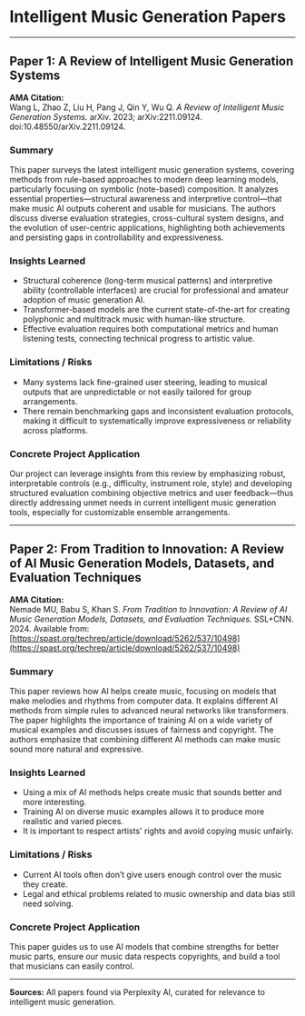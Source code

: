 # Intelligent Music Generation Papers

---

## Paper 1: A Review of Intelligent Music Generation Systems

**AMA Citation:**  
Wang L, Zhao Z, Liu H, Pang J, Qin Y, Wu Q. *A Review of Intelligent Music Generation Systems.* arXiv. 2023; arXiv:2211.09124. doi:10.48550/arXiv.2211.09124.

### Summary
This paper surveys the latest intelligent music generation systems, covering methods from rule-based approaches to modern deep learning models, particularly focusing on symbolic (note-based) composition. It analyzes essential properties—structural awareness and interpretive control—that make music AI outputs coherent and usable for musicians. The authors discuss diverse evaluation strategies, cross-cultural system designs, and the evolution of user-centric applications, highlighting both achievements and persisting gaps in controllability and expressiveness.

### Insights Learned
- Structural coherence (long-term musical patterns) and interpretive ability (controllable interfaces) are crucial for professional and amateur adoption of music generation AI.  
- Transformer-based models are the current state-of-the-art for creating polyphonic and multitrack music with human-like structure.  
- Effective evaluation requires both computational metrics and human listening tests, connecting technical progress to artistic value.  

### Limitations / Risks
- Many systems lack fine-grained user steering, leading to musical outputs that are unpredictable or not easily tailored for group arrangements.  
- There remain benchmarking gaps and inconsistent evaluation protocols, making it difficult to systematically improve expressiveness or reliability across platforms.  

### Concrete Project Application
Our project can leverage insights from this review by emphasizing robust, interpretable controls (e.g., difficulty, instrument role, style) and developing structured evaluation combining objective metrics and user feedback—thus directly addressing unmet needs in current intelligent music generation tools, especially for customizable ensemble arrangements.

---

## Paper 2: From Tradition to Innovation: A Review of AI Music Generation Models, Datasets, and Evaluation Techniques

**AMA Citation:**  
Nemade MU, Babu S, Khan S. *From Tradition to Innovation: A Review of AI Music Generation Models, Datasets, and Evaluation Techniques.* SSL+CNN. 2024. Available from: [https://spast.org/techrep/article/download/5262/537/10498](https://spast.org/techrep/article/download/5262/537/10498)

### Summary
This paper reviews how AI helps create music, focusing on models that make melodies and rhythms from computer data. It explains different AI methods from simple rules to advanced neural networks like transformers. The paper highlights the importance of training AI on a wide variety of musical examples and discusses issues of fairness and copyright. The authors emphasize that combining different AI methods can make music sound more natural and expressive.

### Insights Learned
- Using a mix of AI methods helps create music that sounds better and more interesting.  
- Training AI on diverse music examples allows it to produce more realistic and varied pieces.  
- It is important to respect artists' rights and avoid copying music unfairly.  

### Limitations / Risks
- Current AI tools often don’t give users enough control over the music they create.  
- Legal and ethical problems related to music ownership and data bias still need solving.  

### Concrete Project Application
This paper guides us to use AI models that combine strengths for better music parts, ensure our music data respects copyrights, and build a tool that musicians can easily control.

---

**Sources:** All papers found via Perplexity AI, curated for relevance to intelligent music generation.
